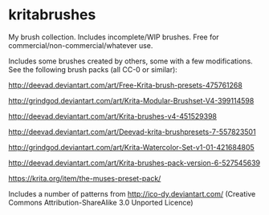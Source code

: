 # kritabrushes
My brush collection. Includes incomplete/WIP brushes. Free for commercial/non-commercial/whatever use.


Includes some brushes created by others, some with a few modifications. See the following brush packs (all CC-0 or similar):

http://deevad.deviantart.com/art/Free-Krita-brush-presets-475761268

http://grindgod.deviantart.com/art/Krita-Modular-Brushset-V4-399114598

http://deevad.deviantart.com/art/Krita-brushes-v4-451529398

http://deevad.deviantart.com/art/Deevad-krita-brushpresets-7-557823501

http://grindgod.deviantart.com/art/Krita-Watercolor-Set-v1-01-421684805

http://deevad.deviantart.com/art/Krita-brushes-pack-version-6-527545639

https://krita.org/item/the-muses-preset-pack/

Includes a number of patterns from http://ico-dy.deviantart.com/ (Creative Commons Attribution-ShareAlike 3.0 Unported Licence)
